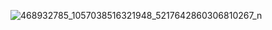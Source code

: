 
![468932785_1057038516321948_5217642860306810267_n](https://github.com/user-attachments/assets/e006a046-1503-47b7-9500-ac753607e406)
